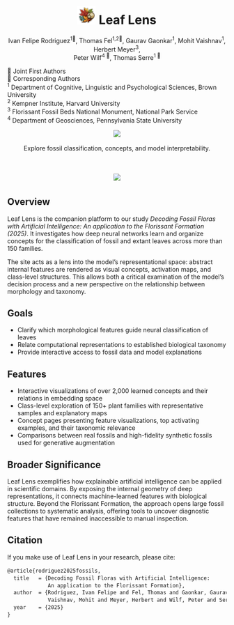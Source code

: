<h1 align="center">
  <img src="https://github.com/serre-lab/LeafLens/blob/main/logo.png" width=42px> Leaf Lens
</h1>

<p align="center">
  Ivan Felipe Rodriguez<sup>1🌿</sup>,
  Thomas Fel<sup>1,2🌿</sup>,
  Gaurav Gaonkar<sup>1</sup>,
  Mohit Vaishnav<sup>1</sup>,
  Herbert Meyer<sup>3</sup>, <br>
  Peter Wilf<sup>4 🍂</sup>,
  Thomas Serre<sup>1 🍂</sup>
</p>

<p align="left">
  🌿 Joint First Authors <br>
  🍂 Corresponding Authors
  <br>
  <sup>1</sup> Department of Cognitive, Linguistic and Psychological Sciences, Brown University
  <br>
  <sup>2</sup> Kempner Institute, Harvard University
  <br>
  <sup>3</sup> Florissant Fossil Beds National Monument, National Park Service
  <br>
  <sup>4</sup> Department of Geosciences, Pennsylvania State University
</p>



<p align="center">
  <a href="https://serre-lab.github.io/LeafLens/">
    <img src="https://img.shields.io/badge/Visit-Leaf%20Lens-2e7d32?style=for-the-badge&logo=leaflet&logoColor=white">
  </a>
</p>

<p align="center">
  Explore fossil classification, concepts, and model interpretability.
</p>


<h1 align="center">
  <img src="https://github.com/serre-lab/LeafLens/blob/main/little_dico.jpg" width=800px>
</h1>


## Overview

Leaf Lens is the companion platform to our study *Decoding Fossil Floras with Artificial Intelligence: An application to the Florissant Formation (2025)*.
It investigates how deep neural networks learn and organize concepts for the classification of fossil and extant leaves across more than 150 families.

The site acts as a lens into the model’s representational space: abstract internal features are rendered as visual concepts, activation maps, and class-level structures. This allows both a critical examination of the model’s decision process and a new perspective on the relationship between morphology and taxonomy.


## Goals

- Clarify which morphological features guide neural classification of leaves
- Relate computational representations to established biological taxonomy
- Provide interactive access to fossil data and model explanations


## Features

- Interactive visualizations of over 2,000 learned concepts and their relations in embedding space
- Class-level exploration of 150+ plant families with representative samples and explanatory maps
- Concept pages presenting feature visualizations, top activating examples, and their taxonomic relevance
- Comparisons between real fossils and high-fidelity synthetic fossils used for generative augmentation


## Broader Significance

Leaf Lens exemplifies how explainable artificial intelligence can be applied in scientific domains. By exposing the internal geometry of deep representations, it connects machine-learned features with biological structure. Beyond the Florissant Formation, the approach opens large fossil collections to systematic analysis, offering tools to uncover diagnostic features that have remained inaccessible to manual inspection.


## Citation

If you make use of Leaf Lens in your research, please cite:

```latex
@article{rodriguez2025fossils,
  title   = {Decoding Fossil Floras with Artificial Intelligence:
             An application to the Florissant Formation},
  author  = {Rodriguez, Ivan Felipe and Fel, Thomas and Gaonkar, Gaurav and
             Vaishnav, Mohit and Meyer, Herbert and Wilf, Peter and Serre, Thomas},
  year    = {2025}
}

